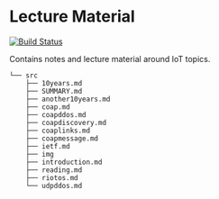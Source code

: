 # Lecture Material

[![Build Status](https://travis-ci.com/jaimejim/lecture.svg?branch=master)](https://travis-ci.com/jaimejim/lecture)

Contains notes and lecture material around IoT topics.

```
└── src
    ├── 10years.md
    ├── SUMMARY.md
    ├── another10years.md
    ├── coap.md
    ├── coapddos.md
    ├── coapdiscovery.md
    ├── coaplinks.md
    ├── coapmessage.md
    ├── ietf.md
    ├── img
    ├── introduction.md
    ├── reading.md
    ├── riotos.md
    └── udpddos.md
```

